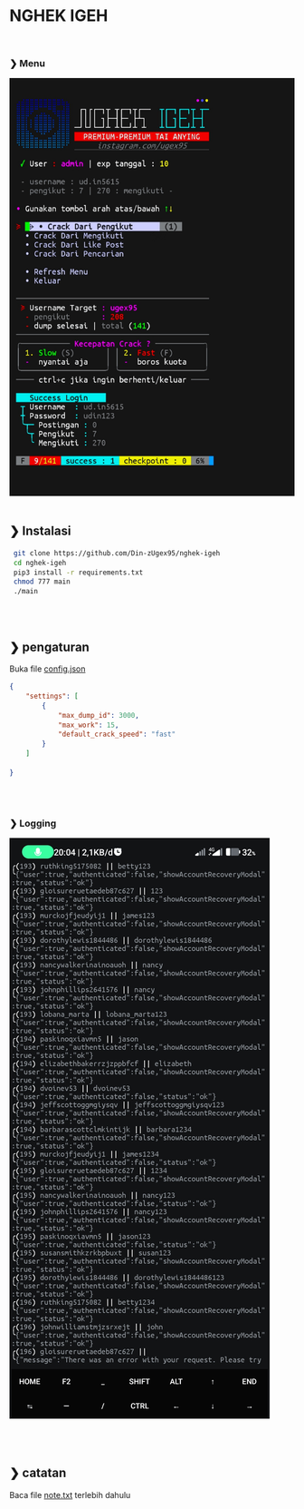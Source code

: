 # NGHEK IGEH<br><br>
### ❯ Menu
![Screenshot](.data/img/menu.jpg)<br><br>
## ❯ Instalasi
```bash
 git clone https://github.com/Din-zUgex95/nghek-igeh
 cd nghek-igeh
 pip3 install -r requirements.txt
 chmod 777 main
 ./main
```
<br><br>
## ❯ pengaturan
 Buka file [config.json](.data/config.json)
```json
{
    "settings": [
        {
            "max_dump_id": 3000,
            "max_work": 15,
            "default_crack_speed": "fast"
        }
    ]

}
```
<br><br>
### ❯ Logging
![Screenshot](.data/img/log.jpg)<br><br>
<br><br>
## ❯ catatan
 Baca file [note.txt](note.txt) terlebih dahulu
<br><br><br><br>
